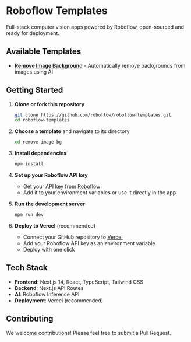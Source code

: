 # Roboflow Templates

Full-stack computer vision apps powered by Roboflow, open-sourced and ready for deployment.

## Available Templates

- **[Remove Image Background](./remove-image-bg/)** - Automatically remove backgrounds from images using AI

## Getting Started

1. **Clone or fork this repository**

   ```bash
   git clone https://github.com/roboflow/roboflow-templates.git
   cd roboflow-templates
   ```

2. **Choose a template** and navigate to its directory

   ```bash
   cd remove-image-bg
   ```

3. **Install dependencies**

   ```bash
   npm install
   ```

4. **Set up your Roboflow API key**

   - Get your API key from [Roboflow](https://docs.roboflow.com/developer/authentication/find-your-roboflow-api-key)
   - Add it to your environment variables or use it directly in the app

5. **Run the development server**

   ```bash
   npm run dev
   ```

6. **Deploy to Vercel** (recommended)
   - Connect your GitHub repository to [Vercel](https://vercel.com)
   - Add your Roboflow API key as an environment variable
   - Deploy with one click

## Tech Stack

- **Frontend**: Next.js 14, React, TypeScript, Tailwind CSS
- **Backend**: Next.js API Routes
- **AI**: Roboflow Inference API
- **Deployment**: Vercel (recommended)

## Contributing

We welcome contributions! Please feel free to submit a Pull Request.

